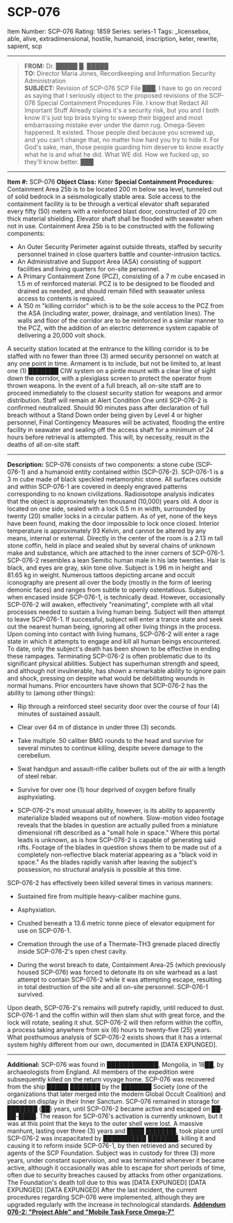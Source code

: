 # SCP-076
Item Number: SCP-076
Rating: 1859
Series: series-1
Tags: _licensebox, able, alive, extradimensional, hostile, humanoid, inscription, keter, rewrite, sapient, scp

---

> **FROM:** Dr. █████ █. █████  
>  **TO:** Director Maria Jones, Recordkeeping and Information Security Administration  
>  **SUBJECT:** Revision of SCP-076 SCP File
> ███,
> I have to go on record as saying that I seriously object to the proposed revisions of the SCP-076 Special Containment Procedures File. I know that Redact All Important Stuff Already claims it's a security risk, but you and I both know it's just top brass trying to sweep their biggest and most embarrassing mistake ever under the damn rug. Omega-Seven happened. It existed. Those people died because you screwed up, and you can't change that, no matter how hard you try to hide it.
> For God's sake, man, those people guarding him deserve to know exactly what he is and what he did. What WE did. How we fucked up, so they'll know better.
> ███
* * *
**Item #:** SCP-076
**Object Class:** Keter
**Special Containment Procedures:** Containment Area 25b is to be located 200 m below sea level, tunneled out of solid bedrock in a seismologically stable area. Sole access to the containment facility is to be through a vertical elevator shaft separated every fifty (50) meters with a reinforced blast door, constructed of 20 cm thick material shielding. Elevator shaft shall be flooded with seawater when not in use.
Containment Area 25b is to be constructed with the following components:
  * An Outer Security Perimeter against outside threats, staffed by security personnel trained in close quarters battle and counter-intrusion tactics.
  * An Administrative and Support Area (ASA) consisting of support facilities and living quarters for on-site personnel.
  * A Primary Containment Zone (PCZ), consisting of a 7 m cube encased in 1.5 m of reinforced material. PCZ is to be designed to be flooded and drained as needed, and should remain filled with seawater unless access to contents is required.
  * A 150 m "killing corridor" which is to be the sole access to the PCZ from the ASA (including water, power, drainage, and ventilation lines). The walls and floor of the corridor are to be reinforced in a similar manner to the PCZ, with the addition of an electric deterrence system capable of delivering a 20,000 volt shock.

A security station located at the entrance to the killing corridor is to be staffed with no fewer than three (3) armed security personnel on watch at any one point in time. Armament is to include, but not be limited to, at least one (1) ███████ CIW system on a pintle mount with a clear line of sight down the corridor, with a plexiglass screen to protect the operator from thrown weapons.
In the event of a full breach, all on-site staff are to proceed immediately to the closest security station for weapons and armor distribution. Staff will remain at Alert Condition One until SCP-076-2 is confirmed neutralized. Should 90 minutes pass after declaration of full breach without a Stand Down order being given by Level 4 or higher personnel, Final Contingency Measures will be activated, flooding the entire facility in seawater and sealing off the access shaft for a minimum of 24 hours before retrieval is attempted. This will, by necessity, result in the deaths of all on-site staff.
* * *
**Description:** SCP-076 consists of two components: a stone cube (SCP-076-1) and a humanoid entity contained within (SCP-076-2).
SCP-076-1 is a 3 m cube made of black speckled metamorphic stone. All surfaces outside and within SCP-076-1 are covered in deeply engraved patterns corresponding to no known civilizations. Radioisotope analysis indicates that the object is approximately ten thousand (10,000) years old. A door is located on one side, sealed with a lock 0.5 m in width, surrounded by twenty (20) smaller locks in a circular pattern. As of yet, none of the keys have been found, making the door impossible to lock once closed.
Interior temperature is approximately 93 Kelvin, and cannot be altered by any means, internal or external. Directly in the center of the room is a 2.13 m tall stone coffin, held in place and sealed shut by several chains of unknown make and substance, which are attached to the inner corners of SCP-076-1.
SCP-076-2 resembles a lean Semitic human male in his late twenties. Hair is black, and eyes are gray, skin tone olive. Subject is 1.96 m in height and 81.65 kg in weight. Numerous tattoos depicting arcane and occult iconography are present all over the body (mostly in the form of leering demonic faces) and ranges from subtle to openly ostentatious. Subject, when encased inside SCP-076-1, is technically dead.
However, occasionally SCP-076-2 will awaken, effectively "reanimating", complete with all vital processes needed to sustain a living human being. Subject will then attempt to leave SCP-076-1. If successful, subject will enter a trance state and seek out the nearest human being, ignoring all other living things in the process. Upon coming into contact with living humans, SCP-076-2 will enter a rage state in which it attempts to engage and kill all human beings encountered. To date, only the subject's death has been shown to be effective in ending these rampages.
Terminating SCP-076-2 is often problematic due to its significant physical abilities. Subject has superhuman strength and speed, and although not invulnerable, has shown a remarkable ability to ignore pain and shock, pressing on despite what would be debilitating wounds in normal humans. Prior encounters have shown that SCP-076-2 has the ability to (among other things):
  * Rip through a reinforced steel security door over the course of four (4) minutes of sustained assault.

  * Clear over 64 m of distance in under three (3) seconds.

  * Take multiple .50 caliber BMG rounds to the head and survive for several minutes to continue killing, despite severe damage to the cerebellum.

  * Swat handgun and assault-rifle caliber bullets out of the air with a length of steel rebar.

  * Survive for over one (1) hour deprived of oxygen before finally asphyxiating.

  * SCP-076-2's most unusual ability, however, is its ability to apparently materialize bladed weapons out of nowhere. Slow-motion video footage reveals that the blades in question are actually pulled from a miniature dimensional rift described as a "small hole in space." Where this portal leads is unknown, as is how SCP-076-2 is capable of generating said rifts. Footage of the blades in question shows them to be made out of a completely non-reflective black material appearing as a "black void in space." As the blades rapidly vanish after leaving the subject's possession, no structural analysis is possible at this time.

SCP-076-2 has effectively been killed several times in various manners:
  * Sustained fire from multiple heavy-caliber machine guns.

  * Asphyxiation.

  * Crushed beneath a 13.6 metric tonne piece of elevator equipment for use on SCP-076-1.

  * Cremation through the use of a Thermate-TH3 grenade placed directly inside SCP-076-2's open chest cavity.

  * During the worst breach to date, Containment Area-25 (which previously housed SCP-076) was forced to detonate its on site warhead as a last attempt to contain SCP-076-2 while it was attempting escape, resulting in total destruction of the site and all on-site personnel. SCP-076-1 survived.

Upon death, SCP-076-2's remains will putrefy rapidly, until reduced to dust. SCP-076-1 and the coffin within will then slam shut with great force, and the lock will rotate, sealing it shut. SCP-076-2 will then reform within the coffin, a process taking anywhere from six (6) hours to twenty-five (25) years.
What posthumous analysis of SCP-076-2 exists shows that it has a internal system highly different from our own, documented in [DATA EXPUNGED].
* * *
**Additional:** SCP-076 was found in ████████████, Mongolia, in 18██, by archaeologists from England. All members of the expedition were subsequently killed on the return voyage home. SCP-076 was recovered from the ship █████ ███████ by the ███████ Society (one of the organizations that later merged into the modern Global Occult Coalition) and placed on display in their Inner Sanctum.
SCP-076 remained in storage for ███████ (██) years, until SCP-076-2 became active and escaped on ██-██-████. The reason for SCP-076's activation is currently unknown, but it was at this point that the keys to the outer shell were lost. A massive manhunt, lasting over three (3) years and ████ ███████, took place until SCP-076-2 was incapacitated by ██████████ ███████, killing it and causing it to reform inside SCP-076-1, by then retrieved and secured by agents of the SCP Foundation.
Subject was in custody for three (3) more years, under constant supervision, and was terminated whenever it became active, although it occasionally was able to escape for short periods of time, often due to security breaches caused by attacks from other organizations. The Foundation's death toll due to this was [DATA EXPUNGED]
[DATA EXPUNGED]
[DATA EXPUNGED]
After the last incident, the current procedures regarding SCP-076 were implemented, although they are upgraded regularly with the increase in technological standards.
**[Addendum 076-2: "Project Able" and "Mobile Task Force Omega-7"](/scp-076-2-splash)**